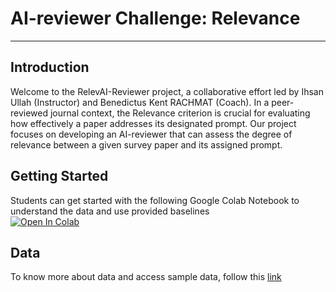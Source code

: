 # AI-reviewer Challenge: Relevance

***

## Introduction

Welcome to the RelevAI-Reviewer project, a collaborative effort led by Ihsan Ullah (Instructor) and Benedictus Kent RACHMAT (Coach). In a peer-reviewed journal context, the Relevance criterion is crucial for evaluating how effectively a paper addresses its designated prompt. Our project focuses on developing an AI-reviewer that can assess the degree of relevance between a given survey paper and its assigned prompt.


## Getting Started

Students can get started with the following Google Colab Notebook to understand the data and use provided baselines  
[![Open In Colab](https://colab.research.google.com/assets/colab-badge.svg)](https://colab.research.google.com/drive/1tvOtgVYrjWNQaXiUrRle77X36_Zg98_M)


## Data

To know more about data and access sample data, follow this [link](/Relevance/Data/)